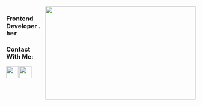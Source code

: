 <img src="https://media.giphy.com/media/WoD6JZnwap6s8/giphy.gif" align="right" width="400" height="250">

### Frontend Developer . <kbd>  her

### Contact With Me:

[<img height="32" width="32" src="https://unpkg.com/simple-icons@v7/icons/linkedin.svg" align="left" /> ][linkedin]

[<img height="32" width="32" src="https://unpkg.com/simple-icons@v7/icons/gmail.svg" align="left" /> ][gmail]

<br>
<br>

[linkedin]: https://www.linkedin.com/in/selin-y%C4%B1lmaz-9b03581a5/
[gmail]: selinyilmazbusiness@gmail.com
